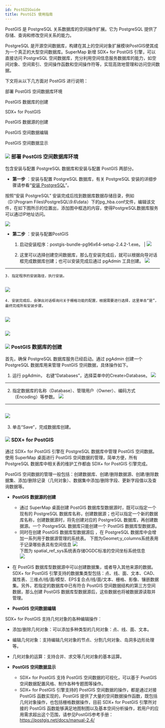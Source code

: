 ```yaml
---
id: PostGISGuide
title: PostGIS 使用指南
---
```

PostGIS 是 PostgreSQL 关系数据库的空间操作扩展。它为 PostgreSQL 提供了存储、查询和修改空间关系的能力。

PostgreSQL 是开源空间数据库，构建在其上的空间对象扩展模块PostGIS使其成为一个真正的大型空间数据库。SuperMap 新增 SDX+ for
PostGIS 引擎，可以直接访问 PostgreSQL
空间数据库，充分利用空间信息服务数据库的能力，如空间对象、空间索引、空间操作函数和空间操作符等，实现高效地管理和访问空间数据。

下文将从以下几方面对 PostGIS 进行说明：

  部署 PostGIS 空间数据库环境

  PostGIS 数据库的创建

  SDX+ for PostGIS

  PostGIS 数据源的创建

  PostGIS 空间数据编辑

  PostGIS 空间数据显示

### ![](../../img/read.gif) 部署 PostGIS 空间数据库环境

包含安装与配置 PostgreSQL 数据库和安装与配置 PostGIS 两部分。

  * **第一步** ：安装与配置 PostgreSQL 数据库，有关 PostgreSQL 安装的详细步骤请参看“[安装 PostgreSQL](../PostgreSQLUseGuide/PostgreSQLInstall)”。 

按照“安装 PostgreSQL” 安装完成后找到数据库数据存储目录，例如（D:\Program
Files\PostgreSQL\9.6\data）下的pg_hba.conf文件，编辑该文件，在如下图所示的位置出，添加图中框选的内容，使得PostgreSQL数据库服务可以通过IP地址访问。

![](img/PostgreSQLConfig.png)  


  * **第二步** ：安装与配置PostGIS 
    1. 启动安装程序：postgis-bundle-pg96x64-setup-2.4.2-1.exe。
| ![](img/PostGISStep1.png)  

    2. 这里可以选择创建空间数据库，那么在安装完成后，就可以根据向导对话框完成数据库创建；也可以安装完成后通过 pgAdmin 工具创建。
![](img/PostGISStep2.png)  
---  
    3. 指定程序的安装路径，执行安装。
![](img/PostGISStep3.png)  
---  
    4. 安装完成后，会弹出对话框询问关于栅格功能的配置，根据需要进行选择，这里单击“是”，最终完成所有安装步骤。
![](img/PostGISStep4.png)  
---  
![](img/PostGISStep5.png)  
---  

### ![](../../img/read.gif) PostGIS 数据库的创建

首先，确保 PostgreSQL 数据库服务已经启动。通过 pgAdmin 创建一个 PostgreSQL 数据库用来管理 PostGIS
空间数据，具体操作如下。

  1. 运行 pgAdmin， 右键“Databases”，选择菜单中的Create>Database。
![](img/PostGISStep6.png)  
---  
  2. 指定数据库的名称（Database）、管理用户（Owner）、编码方式（Encoding）等参数。
![](img/PostGISStep7.png)  
---  
![](img/PostGISStep8.png)  
---  
  3. 单击“Save”，完成数据库创建。

### ![](../../img/read.gif) SDX+ for PostGIS

通过 SDX+ for PostGIS 引擎在 PostgreSQL 数据库中管理 PostGIS 空间数据。使用 SuperMap 桌面进行 PostGIS 空间数据的管理，简单方便，所有 PostgreSQL 数据库中相关表的维护工作都由 SDX+ for PostGIS 引擎完成。

PostGIS 空间数据的管理一般包括：创建数据库、创建/删除数据源、创建/删除数据集、添加/删除记录（几何对象）、数据集中添加/删除字段、更新字段值以及查询数据等。

  * **PostGIS 数据源的创建**
    * 通过 SuperMap 桌面创建 PostGIS 数据库型数据源时，既可以指定一个现有的 PostgreSQL 数据库名称，创建数据源；也可以指定一个新的数据库名称，创建数据源时，将先创建对应的 PostgreSQL 数据库，再创建数据源。一个 PostgreSQL 数据库只能创建一个 PostGIS 数据库型数据源。
    * 同时在创建 PostGIS 数据库型数据源后 ，在 PostgreSQL 数据库中会增加一系列用于数据源管理的系统表。 
下图为Geomet;y_columns系统表用于记录哪些表具有空间信息
![](img/PostGISCreateDatasource1.png)  
下图为 spatial_ref_sys系统表存储OGDC标准的空间坐标系统信息      
![](img/PostGISCreateDatasource1.png)  


  * 在 PostGIS 数据库型数据源中可以创建数据集，或者导入其他来源的数据。SDX+ for PostGIS 引擎支持的数据集类型包括：点、线、面、文本、CAD、属性表、三维点/线/面/模型、EPS复合点/线/面/文本、栅格、影像、镶嵌数据集。另外，若指定的数据库中已有符合 PostGIS 空间数据结构的第三方空间数据，那么创建 PostGIS 数据库型数据源后，这些数据也将被数据源读取并管理。

  * **PostGIS 空间数据编辑**

SDX+ for PostGIS 支持几何对象的各种编辑操作：

  * 添加/删除几何对象：可以添加多种类型的几何对象：点、线、面、文本。
  * 编辑几何对象：支持编辑几何对象的节点、分割几何对象、岛洞多边形处理等。
  * 几何对象的运算：支持合并、求交等几何对象的基本运算。

  * **PostGIS 空间数据显示**
    * SDX+ for PostGIS 支持 PostGIS 空间数据的可视化，可以基于 PostGIS 空间数据配置风格、制作各种专题图等操作。
    * SDX+ for PostGIS 引擎支持的 PostGIS 空间数据的操作，都是通过对接 PostGIS 函数实现的，PostGIS 提供了大量的空间数据操作函数，既包括几何对象操作，也包括栅格数据操作，目前 SDX+ for PostGIS 引擎所对接的 PostGIS 函数能够满足地图制图以及基本空间分析操作，若用户的应用需求超出这个范围，请参见PostGIS参考手册：<https://postgis.net/docs/manual-2.4/>


